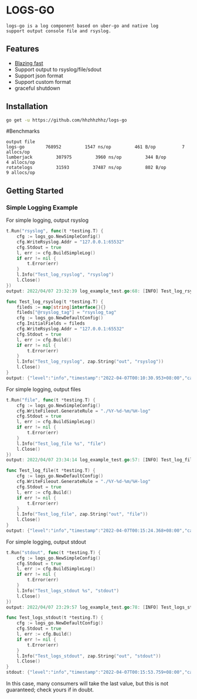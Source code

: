# LOGS-GO
    logs-go is a log component based on uber-go and native log 
    support output console file and rsyslog.

## Features

* [Blazing fast](#benchmarks)
* Support output to rsyslog/file/sdout 
* Support json format
* Support custom format
* graceful shutdown

## Installation

```bash
go get -u https://github.com/hhzhhzhhz/logs-go
```

#Benchmarks
```text
output file
logs-go    	   768952	      1547 ns/op	     461 B/op	       7 allocs/op
lumberjack    	   307975	      3960 ns/op	     344 B/op	       4 allocs/op
rotatelogs    	   31593	     37487 ns/op	     802 B/op	       9 allocs/op
```
## Getting Started

### Simple Logging Example

For simple logging, output rsyslog

```go
t.Run("rsyslog", func(t *testing.T) {
    cfg := logs_go.NewSimpleConfig()
    cfg.WriteRsyslog.Addr = "127.0.0.1:65532"
    cfg.Stdout = true
    l, err := cfg.BuildSimpleLog()
    if err != nil {
        t.Error(err)
    }
    l.Info("Test_log_rsyslog", "rsyslog")
    l.Close()
})
output: 2022/04/07 23:32:39 log_example_test.go:68: [INFO] Test_log_rsyslog

func Test_log_rsyslog(t *testing.T) {
	fileds := map[string]interface{}{}
	fileds["@rsyslog_tag"] = "rsyslog_tag"
	cfg := logs_go.NewDefaultConfig()
	cfg.InitialFields = fileds
	cfg.WriteRsyslog.Addr = "127.0.0.1:65532"
	cfg.Stdout = true
	l, err := cfg.Build()
	if err != nil {
		t.Error(err)
	}
	l.Info("Test_log_rsyslog", zap.String("out", "rsyslog"))
	l.Close()
}
output: {"level":"info","timestamp":"2022-04-07T00:10:30.953+08:00","caller":"logs-go/logs-go.go:24","tag":"Test_log_rsyslog","@rsyslog_tag":"rsyslog_tag","out":"rsyslog"}
```

For simple logging, output files
```go
t.Run("file", func(t *testing.T) {
    cfg := logs_go.NewSimpleConfig()
    cfg.WriteFileout.GenerateRule = "./%Y-%d-%m/%H-log"
    cfg.Stdout = true
    l, err := cfg.BuildSimpleLog()
    if err != nil { 
        t.Error(err)
    }
    l.Info("Test_log_file %s", "file")
    l.Close()
})
output: 2022/04/07 23:34:14 log_example_test.go:57: [INFO] Test_log_file file

func Test_log_file(t *testing.T) {
	cfg := logs_go.NewDefaultConfig()
	cfg.WriteFileout.GenerateRule = "./%Y-%d-%m/%H-log"
	cfg.Stdout = true
	l, err := cfg.Build()
	if err != nil {
		t.Error(err)
	}
	l.Info("Test_log_file", zap.String("out", "file"))
	l.Close()
}
output: {"level":"info","timestamp":"2022-04-07T00:15:24.368+08:00","caller":"logs-go/logs-go.go:24","tag":"Test_log_file","out":"file"}
```

For simple logging, output stdout
```go
t.Run("stdout", func(t *testing.T) {
    cfg := logs_go.NewSimpleConfig()
    cfg.Stdout = true
    l, err := cfg.BuildSimpleLog()
    if err != nil {
        t.Error(err)
    }
    l.Info("Test_logs_stdout %s", "stdout")
    l.Close()
})
output: 2022/04/07 23:29:57 log_example_test.go:78: [INFO] Test_logs_stdout stdout

func Test_logs_stdout(t *testing.T) {
	cfg := logs_go.NewDefaultConfig()
	cfg.Stdout = true
	l, err := cfg.Build()
	if err != nil {
		t.Error(err)
	}
	l.Info("Test_logs_stdout", zap.String("out", "stdout"))
	l.Close()
}
stdout: {"level":"info","timestamp":"2022-04-07T00:15:53.759+08:00","caller":"logs-go/logs-go.go:24","tag":"Test_logs_stdout","out":"stdout"}
```
In this case, many consumers will take the last value, but this is not guaranteed; check yours if in doubt.
